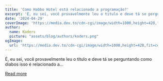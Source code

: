 ```yaml
---
title: 'Como Habbo Hotel está relacionado a programação?'
excerpt: 'É, eu sei, você provavelmente leu o titulo e deve tá se perguntando como diabos isso é relacionado a...'
date: '2024-04-29'
coverImage: 'https://media.dev.to/cdn-cgi/image/width=1000,height=420,fit=cover,gravity=auto,format=auto/https%3A%2F%2Fdev-to-uploads.s3.amazonaws.com%2Fuploads%2Farticles%2Fuyac0m6yziszcr8y2eqp.png'
author:
  name: Koders
  picture: "assets/blog/authors/koders.png"
ogImage:
  url: 'https://media.dev.to/cdn-cgi/image/width=1000,height=420,fit=cover,gravity=auto,format=auto/https%3A%2F%2Fdev-to-uploads.s3.amazonaws.com%2Fuploads%2Farticles%2Fuyac0m6yziszcr8y2eqp.png'
---
```


É, eu sei, você provavelmente leu o titulo e deve tá se perguntando como diabos isso é relacionado a...

[Read more](https://dev.to/moovhe4rt/como-habbo-hotel-esta-relacionado-a-programacao-21o8)
